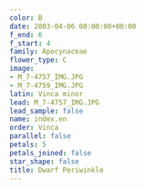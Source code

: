 ```yaml
---
color: B
date: 2003-04-06 00:00:00+00:00
f_end: 6
f_start: 4
family: Apocynaceae
flower_type: C
image:
- M_7-4757_IMG.JPG
- M_7-4759_IMG.JPG
latin: Vinca minor
lead: M_7-4757_IMG.JPG
lead_sample: false
name: index.en
order: Vinca
parallel: false
petals: 5
petals_joined: false
star_shape: false
title: Dwarf Periwinkle
---
```

